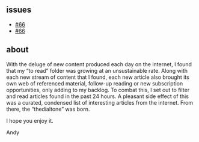 ## issues
* [#66](66.md)
* [#66](67.md)

## about
With the deluge of new content produced each day on the internet, I found that my “to read” folder was growing at an unsustainable rate. Along with each new stream of content that I found, each new article also brought its own web of referenced material, follow-up reading or new subscription opportunities, only adding to my backlog. To combat this, I set out to filter and read articles found in the past 24 hours. A pleasant side effect of this was a curated, condensed list of interesting articles from the internet. From there, the “thedialtone” was born. 

I hope you enjoy it.

Andy
